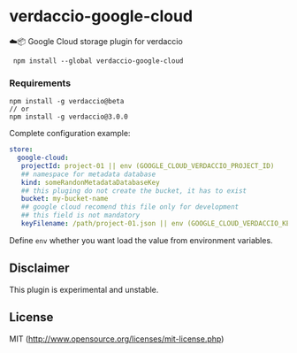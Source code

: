 # verdaccio-google-cloud
☁️📦 Google Cloud storage plugin for verdaccio

```
 npm install --global verdaccio-google-cloud
```

### Requirements

```
npm install -g verdaccio@beta
// or
npm install -g verdaccio@3.0.0
```

Complete configuration example:

```yaml
store:
  google-cloud:
   projectId: project-01 || env (GOOGLE_CLOUD_VERDACCIO_PROJECT_ID)
   ## namespace for metadata database
   kind: someRandonMetadataDatabaseKey
   ## this pluging do not create the bucket, it has to exist
   bucket: my-bucket-name
   ## google cloud recomend this file only for development
   ## this field is not mandatory
   keyFilename: /path/project-01.json || env (GOOGLE_CLOUD_VERDACCIO_KEY)
```
Define `env` whether you want load the value from environment variables.

## Disclaimer

This plugin is experimental and unstable.

## License

MIT (http://www.opensource.org/licenses/mit-license.php)
